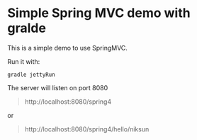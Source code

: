 Simple Spring MVC demo with gralde
==================================
This is a simple demo to use SpringMVC.

Run it with:
```
gradle jettyRun
```

The server will listen on port 8080
> http://localhost:8080/spring4

or 

> http://localhost:8080/spring4/hello/niksun
